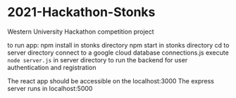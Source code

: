 # 2021-Hackathon-Stonks
Western University Hackathon competition project

to run app: 
npm install in stonks directory
npm start in stonks directory
cd to server directory
connect to a google cloud database connections.js
execute `node server.js` in server directory to run the backend for user authentication and registration

The react app should be accessible on the localhost:3000
The express server runs in localhost:5000

